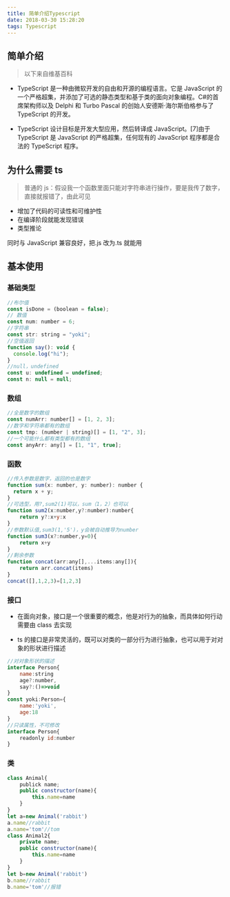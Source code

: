 ```yaml
---
title: 简单介绍Typescript
date: 2018-03-30 15:28:20
tags: Typescript
---
```


## 简单介绍

> 以下来自维基百科

* TypeScript 是一种由微软开发的自由和开源的编程语言。它是 JavaScript 的一个严格超集，并添加了可选的静态类型和基于类的面向对象编程。C#的首席架构师以及 Delphi 和 Turbo Pascal 的创始人安德斯·海尔斯伯格参与了 TypeScript 的开发。

* TypeScript 设计目标是开发大型应用，然后转译成 JavaScript。[7]由于 TypeScript 是 JavaScript 的严格超集，任何现有的 JavaScript 程序都是合法的 TypeScript 程序。

## 为什么需要 ts

> 普通的 js：假设我一个函数里面只能对字符串进行操作，要是我传了数字，直接就报错了，由此可见

* 增加了代码的可读性和可维护性
* 在编译阶段就能发现错误
* 类型推论

同时与 JavaScript 兼容良好，把.js 改为.ts 就能用

## 基本使用

### 基础类型

```javascript
//布尔值
const isDone = (boolean = false);
// 数值
const num: number = 6;
//字符串
const str: string = "yoki";
//空值返回
function say(): void {
  console.log("hi");
}
//null，undefined
const u: undefined = undefined;
const n: null = null;
```

### 数组

```javascript
//全是数字的数组
const numArr: number[] = [1, 2, 3];
//数字和字符串都有的数组
const tmp: (number | string)[] = [1, "2", 3];
//一个可能什么都有类型都有的数组
const anyArr: any[] = [1, "1", true];
```

### 函数

```javascript
//传入参数是数字，返回的也是数字
function sum(x: number, y: number): number {
  return x + y;
}
//可选型，用?,sum2(1)可以，sum（1，2）也可以
function sum2(x:number,y?:number):number{
    return y?:x+y:x
}
//参数默认值,sum3(1,'5')，y会被自动推导为number
function sum3(x?:number,y=0){
    return x+y
}
//剩余参数
function concat(arr:any[],...items:any[]){
    return arr.concat(items)
}
concat([],1,2,3)=[1,2,3]
```

### 接口

* 在面向对象，接口是一个很重要的概念，他是对行为的抽象，而具体如何行动需要由 class 去实现

* ts 的接口是非常灵活的，既可以对类的一部分行为进行抽象，也可以用于对对象的形状进行描述

```javascript
//对对象形状的描述
interface Person{
    name:string
    age?:number,
    say?:()=>void
}
const yoki:Person={
    name:'yoki',
    age:18
}
//只读属性，不可修改
interface Person{
    readonly id:number
}
```

### 类

```javascript
class Animal{
    publick name;
    public constructor(name){
        this.name=name
    }
}
let a=new Animal('rabbit')
a.name//rabbit
a.name='tom'//tom
class Animal2{
    private name;
    public constructor(name){
        this.name=name
    }
}
let b=new Animal('rabbit')
b.name//rabbit
b.name='tom'//报错
```
